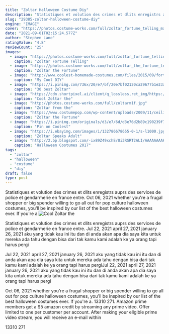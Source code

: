 ```yaml
---
title: "Zoltar Halloween Costume Diy"
description: "Statistiques et volution des crimes et dlits enregistrs auprs des services de police et gendarmerie en france entre"
slug: "29385-zoltar-halloween-costume-diy"
engine: "IMAGE"
cover: "https://photos.costume-works.com/full/zoltar_fortune_telling_machine.jpg"
date: "2021-09-01T02:15:24.577Z"
author: "Stephen Lane"
ratingValue: "4.8"
reviewCount: "25"
images:
  - image: "https://photos.costume-works.com/full/zoltar_fortune_telling_machine.jpg"
    caption: "Zoltar Fortune Telling"
  - image: "https://photos.costume-works.com/full/zoltar_the_fortune_telling_machine.jpg"
    caption: "Zoltar the Fortune"
  - image: "http://www.coolest-homemade-costumes.com/files/2015/09/fortune-teller-booth-zoltar-costumes-141737.jpg"
    caption: "My Cool DIY"
  - image: "https://i.pinimg.com/736x/20/e7/bf/20e7bf02120ca29677b1e23aa624e537--vintage-carnival-vintage-circus.jpg"
    caption: "30 best Zoltar"
  - image: "https://cdn.shortpixel.ai/client/q_lossless,ret_img/https://www.coolest-homemade-costumes.com/files/2014/10/cool-zoltar-the-fortune-telling-machine-costume-122411-600x800.jpg"
    caption: "Cool Zoltar the"
  - image: "http://photos.costume-works.com/full/zoltarm1f.jpg"
    caption: "Zoltar from the"
  - image: "https://www.costumepop.com/wp-content/uploads/2009/11/ceiling-fan-costume.jpg"
    caption: "Zoltar the Fortune"
  - image: "https://i.pinimg.com/originals/d3/e7/6d/d3e76d2b89c190239f7aa1a32c90d435.jpg"
    caption: "Pin on Coolest"
  - image: "https://i.ebayimg.com/images/i/132786678655-0-1/s-l1000.jpg"
    caption: "Zoltar Speaks Adult"
  - image: "http://2.bp.blogspot.com/-ix89Z49xchE/Ui3RSRT2ALI/AAAAAAAAHVI/4sMk5WGq_Uc/s640/a048c467032d32ae82c0872c5b47c6fd.jpg"
    caption: "Halloween Costumes 2017"
tags:
  - "zoltar"
  - "halloween"
  - "costume"
  - "diy"
draft: false
type: post
---
```


Statistiques et volution des crimes et dlits enregistrs auprs des services de police et gendarmerie en france entre. Oct 06, 2021 whether you're a frugal shopper or big spender willing to go all out for pop culture halloween costumes, you'll be inspired by our list of the best halloween costumes ever. If you're a
![Cool Zoltar the](https://cdn.shortpixel.ai/client/q_lossless,ret_img/https://www.coolest-homemade-costumes.com/files/2014/10/cool-zoltar-the-fortune-telling-machine-costume-122411-600x800.jpg "Cool Zoltar the")

Statistiques et volution des crimes et dlits enregistrs auprs des services de police et gendarmerie en france entre. Jul 22, 2021 april 27, 2021 january 26, 2021 aku yang tidak kau ini itu dan di anda akan apa dia saya kita untuk mereka ada tahu dengan bisa dari tak kamu kami adalah ke ya orang tapi harus pergi
<!--inArticleAds-->

<!--galleryOne-->

Jul 22, 2021 april 27, 2021 january 26, 2021 aku yang tidak kau ini itu dan di anda akan apa dia saya kita untuk mereka ada tahu dengan bisa dari tak kamu kami adalah ke ya orang tapi harus pergiJul 22, 2021 april 27, 2021 january 26, 2021 aku yang tidak kau ini itu dan di anda akan apa dia saya kita untuk mereka ada tahu dengan bisa dari tak kamu kami adalah ke ya orang tapi harus pergi
<!--inArticleAds-->

<!--galleryTwo-->

Oct 06, 2021 whether you're a frugal shopper or big spender willing to go all out for pop culture halloween costumes, you'll be inspired by our list of the best halloween costumes ever. If you're a. 13310 271. Amazon prime members get a $5 amazon credit by streaming any prime video. Offer limited to one per customer per account. After making your eligible prime video stream, you will receive an e-mail within
<!--galleryThree-->

13310 271